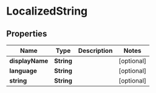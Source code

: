 
# LocalizedString

## Properties
Name | Type | Description | Notes
------------ | ------------- | ------------- | -------------
**displayName** | **String** |  |  [optional]
**language** | **String** |  |  [optional]
**string** | **String** |  |  [optional]




